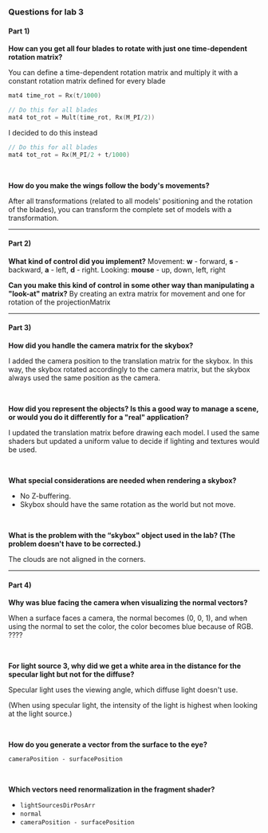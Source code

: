 ### Questions for lab 3

#### Part 1)

**How can you get all four blades to rotate with just one time-dependent rotation matrix?**

You can define a time-dependent rotation matrix and multiply it with a constant rotation matrix defined for every blade
```C
mat4 time_rot = Rx(t/1000)

// Do this for all blades
mat4 tot_rot = Mult(time_rot, Rx(M_PI/2)) 
```

I decided to do this instead
```C
// Do this for all blades
mat4 tot_rot = Rx(M_PI/2 + t/1000) 
```

<br>

**How do you make the wings follow the body's movements?**

After all transformations (related to all models' positioning and the rotation of the blades), you can transform the complete set of models with a transformation. 


---

#### Part 2)

**What kind of control did you implement?**
Movement: **w** - forward, **s** - backward, **a** - left, **d** - right. 
Looking: **mouse** - up, down, left, right

**Can you make this kind of control in some other way than manipulating a "look-at" matrix?**
By creating an extra matrix for movement and one for rotation of the projectionMatrix


----

#### Part 3)

**How did you handle the camera matrix for the skybox?**

I added the camera position to the translation matrix for the skybox. In this way, the skybox rotated accordingly to the camera matrix, but the skybox always used the same position as the camera. 

</br>

**How did you represent the objects? Is this a good way to manage a scene, or would you do it differently for a "real" application?**

I updated the translation matrix before drawing each model. I used the same shaders but updated a uniform value to decide if lighting and textures would be used. 


</br>

**What special considerations are needed when rendering a skybox?**

* No Z-buffering. 
* Skybox should have the same rotation as the world but not move. 


</br>

**What is the problem with the “skybox" object used in the lab? (The problem doesn't have to be corrected.)**

The clouds are not aligned in the corners.


----

#### Part 4)

**Why was blue facing the camera when visualizing the normal vectors?**

When a surface faces a camera, the normal becomes (0, 0, 1), and when using the normal to set the color, the color becomes blue because of RGB. ????


</br>

**For light source 3, why did we get a white area in the distance for the specular light but not for the diffuse?**

Specular light uses the viewing angle, which diffuse light doesn't use.

(When using specular light, the intensity of the light is highest when looking at the light source.)

<!-- "The intensity of the specular reflection is highest when the viewer looks directly at the light source and decreases as the viewing angle deviates from this direction. This can create bright spots or white areas in the distance, especially when the light source is far away and the viewer is looking at the scene from a particular angle."

So, you may have observed a white area in the distance for specular light but not for diffuse light because the Phong lighting model takes into account the viewing angle, while the Lambertian model does not. -->


</br>

**How do you generate a vector from the surface to the eye?**

`cameraPosition - surfacePosition`



</br>

**Which vectors need renormalization in the fragment shader?**

- `lightSourcesDirPosArr`
- `normal`
- `cameraPosition - surfacePosition`




